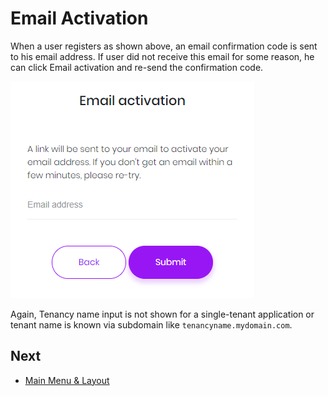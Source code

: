 # Email Activation

When a user registers as shown above, an email confirmation code is sent to his email address. If user did not receive this email for some reason, he can click Email activation and re-send the confirmation code.

<img src="images/email-activation-1.png" alt="Email activation screen" class="img-thumbnail" />

Again, Tenancy name input is not shown for a single-tenant application or tenant name is known via subdomain like `tenancyname.mydomain.com`.

## Next

* [Main Menu & Layout](Features-Mvc-Core-Main-Menu-Layout)